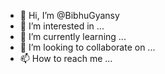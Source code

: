 - 👋 Hi, I’m @BibhuGyansy
- 👀 I’m interested in ...
- 🌱 I’m currently learning ...
- 💞️ I’m looking to collaborate on ...
- 📫 How to reach me ...

<!---
BibhuGyansy/BibhuGyansy is a ✨ special ✨ repository because its `README.md` (this file) appears on your GitHub profile.
You can click the Preview link to take a look at your changes.
--->

